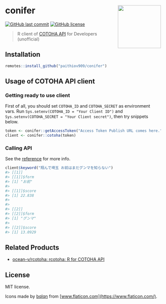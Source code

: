 # conifer <a href='https://paithiov909.github.io/conifer'><img src='https://raw.githack.com/paithiov909/conifer/master/man/figures/logo.png' align="right" height="139" /></a>

[![GitHub last commit](https://img.shields.io/github/last-commit/paithiov909/conifer)](#)
[![GitHub license](https://img.shields.io/github/license/paithiov909/conifer.svg)](https://github.com/paithiov909/conifer/blob/main/LICENSE)

> R client of [COTOHA API](https://api.ce-cotoha.com/contents/index.html) for Developers (unofficial)

## Installation

```r
remotes::install_github("paithiov909/conifer")
```

## Usage of COTOHA API client

### Getting ready to use client

First of all, you should set `COTOHA_ID` and `COTOHA_SECRET` as environment vars.
Run `Sys.setenv(COTOHA_ID = "Your Client ID")` and `Sys.setenv(COTOHA_SECRET = "Your Client secret")`, then try snippets below.

```r
token <- conifer::getAccessToken("Access Token Publish URL comes here.")
client <- conifer::cotoha(token)
```

### Calling API

See the [reference](https://paithiov909.github.io/conifer/reference/index.html#section-using-cotoha-api) for more info.

```r
client$keyword("翔んで埼玉 お前はまだグンマを知らない")
#> [[1]]
#> [[1]]$form
#> [1] "お前"
#> 
#> [[1]]$score
#> [1] 22.838
#> 
#> 
#> [[2]]
#> [[2]]$form
#> [1] "グンマ"
#> 
#> [[2]]$score
#> [1] 13.0929
```

## Related Products

- [ocean-v/rcotoha: rcotoha: R for COTOHA API](https://github.com/ocean-v/rcotoha)

## License

MIT license.

Icons made by [bqlqn](https://www.flaticon.com/free-icon/tree_2405113?term=tree-leaf&page=3&position=53) from [www.flaticon.com](https://www.flaticon.com/).
